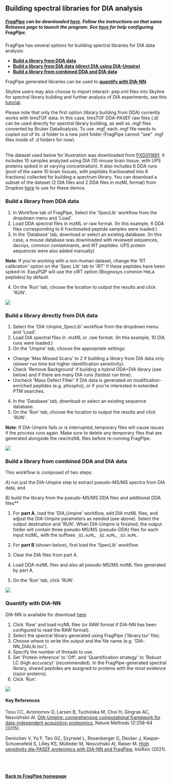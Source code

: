 ## Building spectral libraries for DIA analysis

##### [FragPipe](https://fragpipe.nesvilab.org) can be downloaded [here](https://github.com/Nesvilab/FragPipe/releases). Follow the instructions on that same Releases page to launch the program. See [here](https://fragpipe.nesvilab.org/docs/tutorial_fragpipe.html#configure-fragpipe) for help configuring FragPipe.

FragPipe has several options for building spectral libraries for DIA data analysis:

* **[Build a library from DDA data](https://fragpipe.nesvilab.org/docs/tutorial_DIA.html#build-a-library-from-dda-data)**
* **[Build a library from DIA data (direct DIA using DIA-Umpire)](https://fragpipe.nesvilab.org/docs/tutorial_DIA.html#build-a-library-directly-from-dia-data)**
* **[Build a library from combined DDA and DIA data](https://fragpipe.nesvilab.org/docs/tutorial_DIA.html#build-a-library-from-combined-dda-and-dia-data)**

FragPipe generated libraries can be used to [**quantify with DIA-NN**](https://fragpipe.nesvilab.org/docs/tutorial_DIA.html#quantify-with-dia-nn).

Skyline users may also choose to import interact-.pep.xml files into Skyline for spectral library building and further analysis of DIA experiments, see this [tutorial](https://fragpipe.nesvilab.org/docs/tutorial_skyline.html).

Please note that only the first option (library building from DDA) currently works with timsTOF data. In this case, timsTOF DDA-PASEF raw files (.d) can be used directly for spectral library building, as well as .mgf files converted by Bruker DataAnalysis. To use .mgf, each .mgf file needs to copied out of its .d folder to a new joint folder (FragPipe cannot "see" .mgf files inside of .d folders for now).
<br>
<br>

The dataset used below for illustration was downloaded from [PXD011691](http://proteomecentral.proteomexchange.org/cgi/GetDataset?ID=PXD011691). It includes 10 samples analyzed using DIA (10 mouse brain tissue, with UPS proteins spiked in at varying concentration). It also includes 6 DDA runs (pool of the same 10 brain tissues, with peptides fractionated into 6 fractions) collected for building a spectrum library. You can download a subset of the dataset (2 DIA files and 2 DDA files in mzML format) from Dropbox [here](https://www.dropbox.com/sh/tix2mbp95k0nxcs/AACoGPnptbjjKuLB2-yGPry4a?dl=0) to use for these demos.    

### Build a library from DDA data
1. In Workflow tab of FragPipe, Select the 'SpecLib' workflow from the dropdown menu and 'Load'.
2. Load DDA spectral files in mzML or raw format. (In this example, 6 DDA files corresponding to 6 fractionated peptide samples were loaded.)
3. In the 'Database' tab, download or select an existing database. (In this case, a mouse database was downloaded with reviewed sequences, decoys, common contaminants, and iRT peptides. UPS protein sequences were also added manually)

**Note**: If you're working with a non-human dataset, change the 'RT calibration' option on the 'Spec Lib' tab to 'iRT' if these peptides have been spiked-in. EasyPQP will use the ciRT option (Biognosys common HeLa peptides) by default.

4. On the 'Run' tab, choose the location to output the results and click 'RUN'.

![](https://raw.githubusercontent.com/Nesvilab/FragPipe/gh-pages/images/DIA-tutorial_DDALibOnly.png)
<br>


### Build a library directly from DIA data
1. Select the 'DIA-Umpire_SpecLib' workflow from the dropdown menu and 'Load'.
2. Load DIA spectral files in .mzML or .raw format. (In this example, 10 DIA runs were loaded.)
3. On the 'Umpire' tab, choose the appropriate settings:
 - Change 'Max Missed Scans' to 2 if building a library from DIA data only (slower run time but higher identification sensitivity).
 - Check 'Remove Background' if building a hybrid DDA+DIA library (see below) and if there are many DIA runs (fastest run time).
 - Uncheck 'Mass Defect Filter' if DIA data is generated on modification-enriched peptides (e.g. phospho), or if you're interested in extended PTM searches.
4. In the 'Database' tab, download or select an existing sequence database.
5. On the 'Run' tab, choose the location to output the results and click 'RUN'.

**Note**: If DIA-Umpire fails or is interrupted, temporary files will cause issues if the process runs again. Make sure to delete any temporary files that are generated alongside the raw/mzML files before re-running FragPipe.

![](https://raw.githubusercontent.com/Nesvilab/FragPipe/gh-pages/images/DIA-tutorial_DIAUmpireLib.png)
<br>


### Build a library from combined DDA and DIA data
This workflow is composed of two steps:

A) run just the DIA-Umpire step to extract pseudo-MS/MS spectra from DIA data, and

B) build the library from the pseudo-MS/MS DDA files and additional DDA files**


1. For **part A**, load the 'DIA_Umpire' workflow, add DIA mzML files, and adjust the DIA-Umpire parameters as needed (see above). Select the output destination and 'RUN'. When DIA-Umpire is finished, the output folder will contain three pseudo-MS/MS (pseudo-DDA) files for each input mzML, with the suffixes `_Q1.mzML`, `_Q2.mzML`, `_Q3.mzML`.
 
2. For **part B** (shown below), first load the 'SpecLib' workflow.
3. Clear the DIA files from part A.
4. Load DDA mzML files and also all pseudo-MS/MS mzML files generated by part A.
5. On the 'Run' tab, click 'RUN'.

![](https://raw.githubusercontent.com/Nesvilab/FragPipe/gh-pages/images/DIA-tutorial_CombinedLib.png)
<br>

### Quantify with DIA-NN
DIA-NN is available for download [here](https://github.com/vdemichev/DiaNN) 
<br>

1. Click 'Raw' and load mzML files (or RAW format if DIA-NN has been configured to read the RAW format).
2. Select the spectral library generated using FragPipe ('library.tsv' file).
3. Choose where to write the output and the file name (e.g. 'DIA-NN_DIALib.tsv').
4. Specify the number of threads to use.
5. Set 'Protein inference' to 'Off', and 'Quantification strategy' to 'Robust LC (high accuracy)' (recommended). In the FragPipe-generated spectral library, shared peptides are assigned to proteins with the most evidence (razor proteins).
6. Click 'Run'.

![](https://raw.githubusercontent.com/Nesvilab/FragPipe/gh-pages/images/DIA-tutorial_DIANN.png)
<br>

#### Key References
Tsou CC, Avtonomov D, Larsen B, Tucholska M, Choi H, Gingras AC, Nesvizhskii AI. [DIA-Umpire: comprehensive computational framework for data-independent acquisition proteomics](https://doi.org/10.1021/acs.analchem.9b04418), Nature Methods 12:258-64 (2015).

Demichev V, Yu F, Teo GC, Szyrwiel L, Rosenberger G, Decker J, Kaspar-Schoenefeld S, Lilley KS, Mülleder M, Nesvizhskii AI, Ralser M. [High sensitivity dia-PASEF proteomics with DIA-NN and FragPipe](https://www.biorxiv.org/content/10.1101/2021.03.08.434385v1.full), bioRxiv (2021).

<br>
<br>

#### [Back to FragPipe homepage](https://fragpipe.nesvilab.org/)
